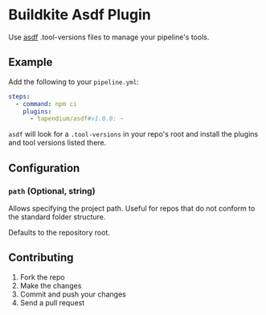 # Buildkite Asdf Plugin

Use [asdf](https://asdf-vm.com/) .tool-versions files to manage your pipeline's tools.

## Example

Add the following to your `pipeline.yml`:

```yaml
steps:
  - command: npm ci
    plugins:
      - tapendium/asdf#v1.0.0: ~
```

`asdf` will look for a `.tool-versions` in your repo's root and install the plugins and tool versions listed there.

## Configuration

### `path` (Optional, string)

Allows specifying the project path. Useful for repos that do not conform to the standard folder structure.

Defaults to the repository root.

## Contributing

1. Fork the repo
2. Make the changes
3. Commit and push your changes
4. Send a pull request
